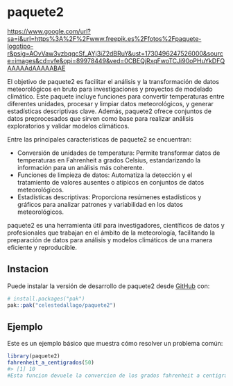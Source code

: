 
<!-- README.md is generated from README.Rmd. Please edit that file -->

# paquete2
https://www.google.com/url?sa=i&url=https%3A%2F%2Fwww.freepik.es%2Ffotos%2Fpaquete-logotipo-r&psig=AOvVaw3vzbqqcSf_AYj3iZ2dBRuY&ust=1730496247526000&source=images&cd=vfe&opi=89978449&ved=0CBEQjRxqFwoTCJi90oPHuYkDFQAAAAAdAAAAABAE
<!-- badges: start -->
<!-- badges: end -->

El objetivo de paquete2 es facilitar el análisis y la transformación de datos meteorológicos en bruto para investigaciones y proyectos de modelado climático. Este paquete incluye funciones para convertir temperaturas entre diferentes unidades, procesar y limpiar datos meteorológicos, y generar estadísticas descriptivas clave. Además, paquete2 ofrece conjuntos de datos preprocesados que sirven como base para realizar análisis exploratorios y validar modelos climáticos.

Entre las principales características de paquete2 se encuentran:

* Conversión de unidades de temperatura: Permite transformar datos de temperaturas en Fahrenheit a grados Celsius, estandarizando la información para un análisis más coherente.
* Funciones de limpieza de datos: Automatiza la detección y el tratamiento de valores ausentes o atípicos en conjuntos de datos meteorológicos.
* Estadísticas descriptivas: Proporciona resúmenes estadísticos y gráficos para analizar patrones y variabilidad en los datos meteorológicos.
  
paquete2 es una herramienta útil para investigadores, científicos de datos y profesionales que trabajan en el ámbito de la meteorología, facilitando la preparación de datos para análisis y modelos climáticos de una manera eficiente y reproducible.

## Instacion

Puede instalar la versión de desarrollo de paquete2 desde
[GitHub](https://github.com/) con:

``` r
# install.packages("pak")
pak::pak("celestedallago/paquete2")
```

## Ejemplo

Este es un ejemplo básico que muestra cómo resolver un problema común:

``` r
library(paquete2)
fahrenheit_a_centigrados(50)
#> [1] 10
#Esta funcion devuele la convercion de los grados fahrenheit a centigrados
```
